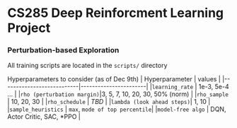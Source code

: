 # CS285 Deep Reinforcment Learning Project

### Perturbation-based Exploration

All training scripts are located in the `scripts/` directory

Hyperparameters to consider (as of Dec 9th)
| Hyperparameter            | values                |
|---------------------------|-----------------------|
|`learning_rate`            | 1e-3, 5e-4 ...        |
|`rho (perturbation margin)`|3, 5, 7, 10, 20, 30, 50% (norm) |
|`rho_sample`               | 10, 20, 30            |
|`rho_schedule`             | *TBD*                 |
|`lambda (look ahead steps)`| 1, 10                 |
|`sample_heuristics`        | `max`, `mode of top percentile`|
|`model-free algo`          | DQN, Actor Critic, SAC, *PPO   |